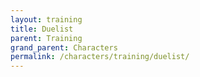 ```yaml
---
layout: training
title: Duelist
parent: Training
grand_parent: Characters
permalink: /characters/training/duelist/
---
```

